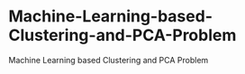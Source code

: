 # Machine-Learning-based-Clustering-and-PCA-Problem
Machine Learning based Clustering and PCA Problem
